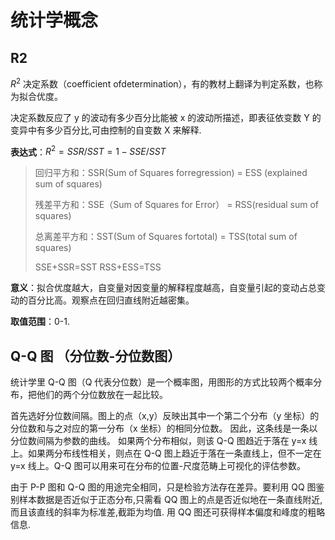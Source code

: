 # 统计学概念

## R2

$R^2$ 决定系数（coefficient ofdetermination），有的教材上翻译为判定系数，也称为拟合优度。

决定系数反应了 y 的波动有多少百分比能被 x 的波动所描述，即表征依变数 Y 的变异中有多少百分比,可由控制的自变数 X 来解释.

**表达式**：$R^2=SSR/SST=1-SSE/SST$

> 回归平方和：SSR(Sum of Squares forregression) = ESS (explained sum of squares)
>
> 残差平方和：SSE（Sum of Squares for Error） = RSS(residual sum of squares)
>
> 总离差平方和：SST(Sum of Squares fortotal) = TSS(total sum of squares)
>
> SSE+SSR=SST RSS+ESS=TSS

**意义**：拟合优度越大，自变量对因变量的解释程度越高，自变量引起的变动占总变动的百分比高。观察点在回归直线附近越密集。

**取值范围**：0-1.

## Q-Q 图 （分位数-分位数图）

统计学里 Q-Q 图（Q 代表分位数）是一个概率图，用图形的方式比较两个概率分布，把他们的两个分位数放在一起比较。

首先选好分位数间隔。图上的点（x,y）反映出其中一个第二个分布（y 坐标）的分位数和与之对应的第一分布（x 坐标）的相同分位数。
因此，这条线是一条以分位数间隔为参数的曲线。
如果两个分布相似，则该 Q-Q 图趋近于落在 y=x 线上。如果两分布线性相关，则点在 Q-Q 图上趋近于落在一条直线上，但不一定在 y=x 线上。Q-Q 图可以用来可在分布的位置-尺度范畴上可视化的评估参数。

由于 P-P 图和 Q-Q 图的用途完全相同，只是检验方法存在差异。要利用 QQ 图鉴别样本数据是否近似于正态分布,只需看 QQ 图上的点是否近似地在一条直线附近,而且该直线的斜率为标准差,截距为均值.
用 QQ 图还可获得样本偏度和峰度的粗略信息.
